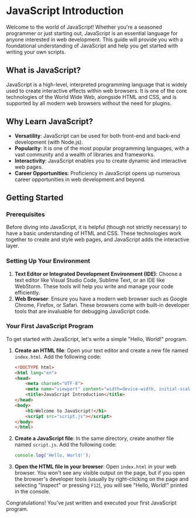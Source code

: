 # JavaScript Introduction

Welcome to the world of JavaScript! Whether you're a seasoned programmer or just starting out, JavaScript is an essential language for anyone interested in web development. This guide will provide you with a foundational understanding of JavaScript and help you get started with writing your own scripts.

## What is JavaScript?

JavaScript is a high-level, interpreted programming language that is widely used to create interactive effects within web browsers. It is one of the core technologies of the World Wide Web, alongside HTML and CSS, and is supported by all modern web browsers without the need for plugins.

## Why Learn JavaScript?

- **Versatility**: JavaScript can be used for both front-end and back-end development (with Node.js).
- **Popularity**: It is one of the most popular programming languages, with a vast community and a wealth of libraries and frameworks.
- **Interactivity**: JavaScript enables you to create dynamic and interactive web pages.
- **Career Opportunities**: Proficiency in JavaScript opens up numerous career opportunities in web development and beyond.

## Getting Started

### Prerequisites

Before diving into JavaScript, it is helpful (though not strictly necessary) to have a basic understanding of HTML and CSS. These technologies work together to create and style web pages, and JavaScript adds the interactive layer.

### Setting Up Your Environment

1. **Text Editor or Integrated Development Environment (IDE)**: Choose a text editor like Visual Studio Code, Sublime Text, or an IDE like WebStorm. These tools will help you write and manage your code efficiently.
2. **Web Browser**: Ensure you have a modern web browser such as Google Chrome, Firefox, or Safari. These browsers come with built-in developer tools that are invaluable for debugging JavaScript code.

### Your First JavaScript Program

To get started with JavaScript, let's write a simple "Hello, World!" program.

1. **Create an HTML file**: Open your text editor and create a new file named `index.html`. Add the following code:

    ```html
    <!DOCTYPE html>
    <html lang="en">
    <head>
        <meta charset="UTF-8">
        <meta name="viewport" content="width=device-width, initial-scale=1.0">
        <title>JavaScript Introduction</title>
    </head>
    <body>
        <h1>Welcome to JavaScript!</h1>
        <script src="script.js"></script>
    </body>
    </html>
    ```

2. **Create a JavaScript file**: In the same directory, create another file named `script.js`. Add the following code:

    ```javascript
    console.log('Hello, World!');
    ```

3. **Open the HTML file in your browser**: Open `index.html` in your web browser. You won't see any visible output on the page, but if you open the browser's developer tools (usually by right-clicking on the page and selecting "Inspect" or pressing `F12`), you will see "Hello, World!" printed in the console.

Congratulations! You've just written and executed your first JavaScript program.